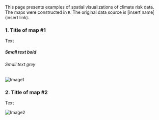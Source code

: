 This page presents examples of spatial visualizations of climate risk data. The maps were constructed in `R`. The original data source is [insert name](insert link).

### 1. Title of map #1

Text

    
##### Small text bold

###### Small text grey

![Image1](src1)



### 2. Title of map #2

Text

![Image2](src2)
